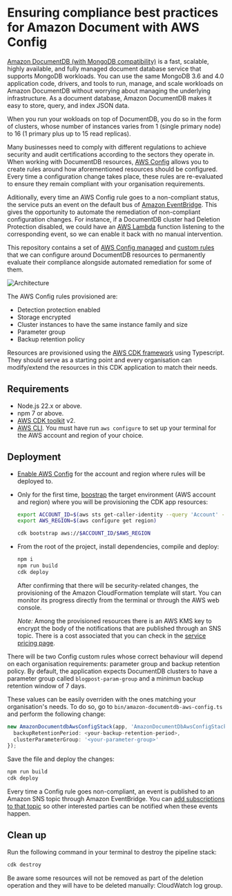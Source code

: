 # Ensuring compliance best practices for Amazon Document with AWS Config

[Amazon DocumentDB (with MongoDB compatibility)](https://aws.amazon.com/documentdb/) is a fast, scalable, highly available, and fully managed document database service that supports MongoDB workloads. You can use the same MongoDB 3.6 and 4.0 application code, drivers, and tools to run, manage, and scale workloads on Amazon DocumentDB without worrying about managing the underlying infrastructure. As a document database, Amazon DocumentDB makes it easy to store, query, and index JSON data.

When you run your wokloads on top of DocumentDB, you do so in the form of clusters, whose number of instances varies from 1 (single primary node) to 16 (1 primary plus up to 15 read replicas).

Many businesses need to comply with different regulations to achieve security and audit certifications according to the sectors they operate in. When working with DocumentDB resources, [AWS Config](https://aws.amazon.com/config/) allows you to create rules around how aforementioned resources should be configured. Every time a configuration change takes place, these rules are re-evaluated to ensure they remain compliant with your organisation requirements.

Aditionally, every time an AWS Config rule goes to a non-compliant status, the service puts an event on the default bus of [Amazon EventBridge](https://aws.amazon.com/eventbridge/). This gives the opportunity to automate the remediation of non-compliant configuration changes. For instance, if a DocumentDB cluster had Deletion Protection disabled, we could have an [AWS Lambda](https://aws.amazon.com/lambda/) function listening to the corresponding event, so we can enable it back with no manual intervention.

This repository contains a set of [AWS Config managed](https://docs.aws.amazon.com/config/latest/developerguide/evaluate-config_use-managed-rules.html) and [custom rules](https://docs.aws.amazon.com/config/latest/developerguide/evaluate-config_develop-rules.html) that we can configure around DocumentDB resources to permanently evaluate their compliance alongside automated remediation for some of them.

![Architecture](architecture.png)

The AWS Config rules provisioned are:

- Detection protection enabled
- Storage encrypted
- Cluster instances to have the same instance family and size
- Parameter group
- Backup retention policy

Resources are provisioned using the [AWS CDK framework](https://docs.aws.amazon.com/cdk/latest/guide/home.html) using Typescript. They should serve as a starting point and every organisation can modify/extend the resources in this CDK application to match their needs.

## Requirements

- Node.js 22.x or above.
- npm 7 or above.
- [AWS CDK toolkit](https://docs.aws.amazon.com/cdk/latest/guide/cli.html) v2.
- [AWS CLI](https://docs.aws.amazon.com/cli/latest/userguide/cli-chap-configure.html). You must have run `aws configure` to set up your terminal for the AWS account and region of your choice.

## Deployment

- [Enable AWS Config](https://docs.aws.amazon.com/config/latest/developerguide/gs-console.html) for the account and region where rules will be deployed to.
- Only for the first time, [boostrap](https://docs.aws.amazon.com/cdk/latest/guide/bootstrapping.html) the target environment (AWS account and region) where you will be provisioning the CDK app resources:
  
  ```bash
  export ACCOUNT_ID=$(aws sts get-caller-identity --query 'Account' --output text)
  export AWS_REGION=$(aws configure get region)

  cdk bootstrap aws://$ACCOUNT_ID/$AWS_REGION
  ```

- From the root of the project, install dependencies, compile and deploy:

  ```bash
  npm i
  npm run build
  cdk deploy
  ```

  After confirming that there will be security-related changes, the provisioning of the Amazon CloudFormation template will start. You can monitor its progress directly from the terminal or through the AWS web console.
  
  _Note:_ Among the provisioned resources there is an AWS KMS key to encrypt the body of the notifications that are published through an SNS topic. There is a cost associated that you can check in the [service pricing page](https://aws.amazon.com/kms/pricing/).

There will be two Config custom rules whose correct behaviour will depend on each organisation requirements: parameter group and backup retention policy. By default, the application expects DocumentDB clusters to have a parameter group called `blogpost-param-group` and a minimun backup retention window of 7 days.

These values can be easily overriden with the ones matching your organisation's needs. To do so, go to `bin/amazon-documentdb-aws-config.ts` and perform the following change:

```typescript
new AmazonDocumentdbAwsConfigStack(app, 'AmazonDocumentDbAwsConfigStack', {
  backupRetentionPeriod: <your-backup-retention-period>,
  clusterParameterGroup: '<your-parameter-group>'
});
```

Save the file and deploy the changes:

```bash
npm run build
cdk deploy
```

Every time a Config rule goes non-compliant, an event is published to an Amazon SNS topic through Amazon EventBridge. You can [add subscriptions to that topic](https://docs.aws.amazon.com/sns/latest/dg/sns-create-subscribe-endpoint-to-topic.html) so other interested parties can be notified when these events happen.

## Clean up

Run the following command in your terminal to destroy the pipeline stack:

```bash
cdk destroy 
```

Be aware some resources will not be removed as part of the deletion operation and they will have to be deleted manually: CloudWatch log group.
